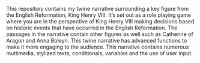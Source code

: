 This repository contains my twine narrative surrounding a key figure from the English Reformation, King Henry VIII. It’s set out as a role playing game where you are in the perspective of King Henry VIII making decisions based on historic events that have occurred in the English Reformation. The passages in the narrative contain other figures as well such as Catherine of Aragon and Anna Boleyn. This twine narrative has advanced functions to make it more engaging to the audience. This narrative contains numerous multimedia, stylized texts, conditionals, variables and the use of user input. 
